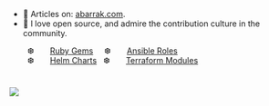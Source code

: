 * 📘 Articles on: [abarrak.com](https://www.abarrak.com).
* 🌱 I love open source, and admire the contribution culture in the community. 

&nbsp; &nbsp; &nbsp; &nbsp; ❆ &nbsp; 
<img src="https://github.com/user-attachments/assets/33da7908-eb1d-4b97-93ec-f77d4b393470" width="12rem"> <a href="https://rubygems.org/profiles/abarrak">Ruby Gems</a>
&nbsp; &nbsp; ❆ &nbsp; 
<img src="https://github.com/user-attachments/assets/bb344f63-1702-402a-866a-b84c1eeb8b79" width="12rem"> <a href="https://galaxy.ansible.com/ui/standalone/namespaces/71/">Ansible Roles</a><br>
&nbsp; &nbsp; &nbsp; &nbsp; ❆ &nbsp; 
<img src="https://github.com/user-attachments/assets/7571ca61-0f2b-4450-969f-bc6d873eb74a" width="12rem"> <a href="https://artifacthub.io/packages/search?user=abarrak"> Helm Charts</a>
 &nbsp; ❆ &nbsp; 
 <img src="https://github.com/user-attachments/assets/a66b11fa-27b2-4e0c-8c09-f8f3e3b9eae0" width="12rem"> <a href="https://registry.terraform.io/namespaces/abarrak">Terraform Modules</a><br>

#
<p float="left">
    <img src="https://github-readme-stats.vercel.app/api?username=abarrak&show_icons=true&theme=shadow_blue" />
</p>
